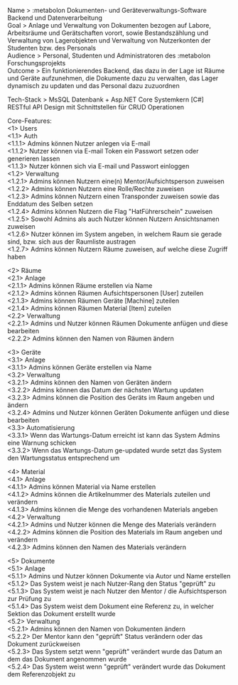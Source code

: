 Name > :metabolon Dokumenten- und Geräteverwaltungs-Software Backend und Datenverarbeitung<br>
Goal > Anlage und Verwaltung von Dokumenten bezogen auf Labore, Arbeitsräume und Gerätschaften vorort, sowie Bestandszählung und Verwaltung von Lagerobjekten und Verwaltung von Nutzerkonten der Studenten bzw. des Personals<br>
Audience > Personal, Studenten und Administratoren des :metabolon Forschungsprojekts<br>
Outcome > Ein funktionierendes Backend, das dazu in der Lage ist Räume und Geräte aufzunehmen, die Dokumente dazu zu verwalten, das Lager dynamisch zu updaten und das Personal dazu zuzuordnen<br>

Tech-Stack > MsSQL Datenbank + Asp.NET Core Systemkern [C#]<br>
RESTful API Design mit Schnittstellen für CRUD Operationen<br>

Core-Features:<br>
<1> Users<br>
<1.1> Auth<br>
<1.1.1> Admins können Nutzer anlegen via E-mail<br>
<1.1.2> Nutzer können via E-mail Token ein Passwort setzen oder generieren lassen<br>
<1.1.3> Nutzer können sich via E-mail und Passwort einloggen<br>
<1.2> Verwaltung<br>
<1.2.1> Admins können Nutzern eine(n) Mentor/Aufsichtsperson zuweisen<br>
<1.2.2> Admins können Nutzern eine Rolle/Rechte zuweisen<br>
<1.2.3> Admins können Nutzern einen Transponder zuweisen sowie das Enddatum des Selben setzen<br>
<1.2.4> Admins können Nutzern die Flag "HatFührerschein" zuweisen<br>
<1.2.5> Sowohl Admins als auch Nutzer können Nutzern Ansichtsnamen zuweisen<br>
<1.2.6> Nutzer können im System angeben, in welchem Raum sie gerade sind, bzw. sich aus der Raumliste austragen<br>
<1.2.7> Admins können Nutzern Räume zuweisen, auf welche diese Zugriff haben

<2> Räume<br>
<2.1> Anlage<br>
<2.1.1> Admins können Räume erstellen via Name<br>
<2.1.2> Admins können Räumen Aufsichtspersonen [User] zuteilen<br>
<2.1.3> Admins können Räumen Geräte [Machine] zuteilen<br>
<2.1.4> Admins können Räumen Material [Item] zuteilen<br>
<2.2> Verwaltung<br>
<2.2.1> Admins und Nutzer können Räumen Dokumente anfügen und diese bearbeiten<br>
<2.2.2> Admins können den Namen von Räumen ändern

<3> Geräte<br>
<3.1> Anlage<br>
<3.1.1> Admins können Geräte erstellen via Name<br>
<3.2> Verwaltung<br>
<3.2.1> Admins können den Namen von Geräten ändern<br>
<3.2.2> Admins können das Datum der nächsten Wartung updaten<br>
<3.2.3> Admins können die Position des Geräts im Raum angeben und ändern<br>
<3.2.4> Admins und Nutzer können Geräten Dokumente anfügen und diese bearbeiten<br>
<3.3> Automatisierung<br>
<3.3.1> Wenn das Wartungs-Datum erreicht ist kann das System Admins eine Warnung schicken<br>
<3.3.2> Wenn das Wartungs-Datum ge-updated wurde setzt das System den Wartungsstatus entsprechend um

<4> Material<br>
<4.1> Anlage<br>
<4.1.1> Admins können Material via Name erstellen<br>
<4.1.2> Admins können die Artikelnummer des Materials zuteilen und verändern<br>
<4.1.3> Admins können die Menge des vorhandenen Materials angeben<br>
<4.2> Verwaltung<br>
<4.2.1> Admins und Nutzer können die Menge des Materials verändern<br>
<4.2.2> Admins können die Position des Materials im Raum angeben und verändern<br>
<4.2.3> Admins können den Namen des Materials verändern

<5> Dokumente<br>
<5.1> Anlage<br>
<5.1.1> Admins und Nutzer können Dokumente via Autor und Name erstellen<br>
<5.1.2> Das System weist je nach Nutzer-Rang den Status "geprüft" zu<br>
<5.1.3> Das System weist je nach Nutzer den Mentor / die Aufsichtsperson zur Prüfung zu<br>
<5.1.4> Das System weist dem Dokument eine Referenz zu, in welcher Sektion das Dokument erstellt wurde<br>
<5.2> Verwaltung<br>
<5.2.1> Admins können den Namen von Dokumenten ändern<br>
<5.2.2> Der Mentor kann den "geprüft" Status verändern oder das Dokument zurückweisen<br>
<5.2.3> Das System setzt wenn "geprüft" verändert wurde das Datum an dem das Dokument angenommen wurde<br>
<5.2.4> Das System weist wenn "geprüft" verändert wurde das Dokument dem Referenzobjekt zu


